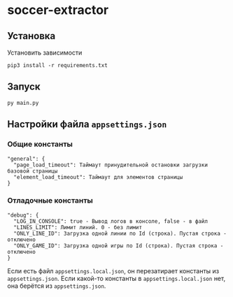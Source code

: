 # soccer-extractor
## Установка

Установить зависимости

``
pip3 install -r requirements.txt
``

## Запуск
``
py main.py
``

## Настройки файла `appsettings.json`
### Общие константы
```
"general": {
  "page_load_timeout": Таймаут принудительной остановки загрузки базовой страницы
  "element_load_timeout": Таймаут для элементов страницы
}
```

### Отладочные константы
```
"debug": {
  "LOG_IN_CONSOLE": true - Вывод логов в консоле, false - в файл
  "LINES_LIMIT": Лимит линий. 0 - без лимит
  "ONLY_LINE_ID": Загрузка одной линии по Id (строка). Пустая строка - отключено
  "ONLY_GAME_ID": Загрузка одной игры по Id (строка). Пустая строка - отключено
}
``` 

Если есть файл `appsettings.local.json`, он перезатирает константы из `appsettings.json`. Если какой-то константы в `appsettings.local.json` нет, она берётся из `appsettings.json`.
